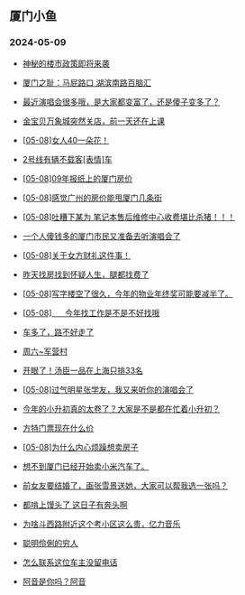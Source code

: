 ## 厦门小鱼 
### 2024-05-09

+ [神秘的楼市政策即将来袭](http://bbs.xmfish.com/read-htm-tid-18187080.html)

+ [厦门之耻：马屁路口 湖滨南路百脑汇](http://bbs.xmfish.com/read-htm-tid-18187113.html)

+ [最近演唱会很多哦，是大家都变富了，还是傻子变多了？](http://bbs.xmfish.com/read-htm-tid-18187118.html)

+ [金宝贝万象城突然关店，前一天还在上课](http://bbs.xmfish.com/read-htm-tid-18187195.html)

+ [[05-08]女人40一朵花！](http://bbs.xmfish.com/read-htm-tid-18187299.html)

+ [2号线有辆不载客[表情]车](http://bbs.xmfish.com/read-htm-tid-18187126.html)

+ [[05-08]09年报纸上的厦门房价](http://bbs.xmfish.com/read-htm-tid-18187196.html)

+ [[05-08]感觉广州的房价能甩厦门几条街](http://bbs.xmfish.com/read-htm-tid-18187138.html)

+ [[05-08]吐糟下某为 笔记本售后维修中心收费堪比杀猪！！！](http://bbs.xmfish.com/read-htm-tid-18187241.html)

+ [一个人傻钱多的厦门市民又准备去听演唱会了](http://bbs.xmfish.com/read-htm-tid-18187264.html)

+ [[05-08]关于女方财礼这件事！](http://bbs.xmfish.com/read-htm-tid-18187164.html)

+ [昨天找房找到怀疑人生，腿都找费了](http://bbs.xmfish.com/read-htm-tid-18187093.html)

+ [[05-08]写字楼空了很久，今年的物业年终奖可能要减半了。](http://bbs.xmfish.com/read-htm-tid-18187197.html)

+ [[05-08]      今年找工作是不是不好找哦](http://bbs.xmfish.com/read-htm-tid-18187223.html)

+ [车多了，路不好走了](http://bbs.xmfish.com/read-htm-tid-18187312.html)

+ [周六~军营村](http://bbs.xmfish.com/read-htm-tid-18187333.html)

+ [开眼了！汤臣一品在上海只排33名](http://bbs.xmfish.com/read-htm-tid-18187457.html)

+ [[05-08]过气明星张学友，我又来听你的演唱会了](http://bbs.xmfish.com/read-htm-tid-18187278.html)

+ [今年的小升初真的太卷了？大家是不是都在忙着小升初？](http://bbs.xmfish.com/read-htm-tid-18187308.html)

+ [方特门票现在什么价](http://bbs.xmfish.com/read-htm-tid-18187268.html)

+ [[05-08]为什么内心烦躁想卖房子](http://bbs.xmfish.com/read-htm-tid-18187546.html)

+ [想不到厦门已经开始卖小米汽车了。](http://bbs.xmfish.com/read-htm-tid-18187563.html)

+ [前女友要结婚了，画张雪景送她，大家可以帮我选一张吗？](http://bbs.xmfish.com/read-htm-tid-18187565.html)

+ [都啃上馒头了 这日子有奔头啊](http://bbs.xmfish.com/read-htm-tid-18187547.html)

+ [为啥斗西路附近这个考小区这么贵，亿力音乐](http://bbs.xmfish.com/read-htm-tid-18187596.html)

+ [聪明伶俐的穷人](http://bbs.xmfish.com/read-htm-tid-18187491.html)

+ [怎么联系这位车主没留电话](http://bbs.xmfish.com/read-htm-tid-18187476.html)

+ [阿音是你吗？阿音](http://bbs.xmfish.com/read-htm-tid-18187603.html)


